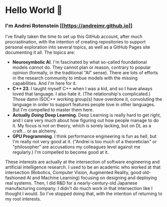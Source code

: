 # Hello World 👋

### I'm Andrei Rotenstein [[https://andreimr.github.io]]
I've finally taken the time to set up this GitHub account, after much procrastination, with the intention of creating repositories to support personal exploration into several topics, as well as a GitHub Pages site documenting it all. The topics are:
 - **Neurosymbolic AI**. I'm fascinated by what so-called foundational models _cannot_ do. They cannot plan or reason, contrary to popular opinion (formally, in the traditional "AI" sense). There are lots of efforts in the research community to imbue models with the missing capabilities. And I'm here for it.
 - **C++ 23**. I taught myself C++ when I was a kid, and so I have always loved that language. I also hate it. (The relationship's complicated.) Those damn ISOC++ working group(s) have overdone it, convoluting the language in order to support features people love in other languages. But I'm compelled to master them here.
 - **Actually _Doing_ Deep Learning**. Deep Learning is really hard to get right, and I care very much about how figuring out how people manage to do it. My focus is not on theory, which is sorely lacking, but on DL as a craft... or as alchemy.
 - **GPU Programming**. I think performance engineering is fun as hell, but I'm really not very good at it. ("Andrei is too much of a theoretician" or "philosopher" are accusations my colleagues level against me regularly.) I'm compelled to become good at it.

These interests are actually at the intersection of software engineering and artificial intelligence research. I used to be an academic who worked at that intersection (Robotics, Computer Vision, Augmented Reality, good old-fashioned AI and Machine Learning) focusing on designing and deploying real systems. Then, I did R&D for a nearly-century-old Japanese manufacturing company. I didn't do much work in that intersection like I thought I would. So I've stopped doing that, with the intention of returning to my root interests.

<!--
**andreimr/andreimr** is a ✨ _special_ ✨ repository because its `README.md` (this file) appears on your GitHub profile.

Here are some ideas to get you started:

- 🔭 I’m currently working on ...
- 🌱 I’m currently learning ...
- 👯 I’m looking to collaborate on ...
- 🤔 I’m looking for help with ...
- 💬 Ask me about ...
- 📫 How to reach me: ...
- 😄 Pronouns: ...
- ⚡ Fun fact: ...
-->
